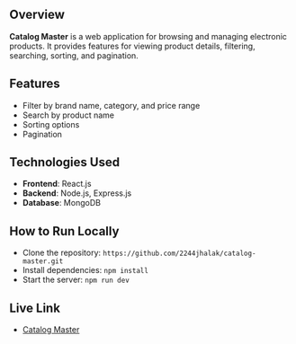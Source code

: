 ## Overview

**Catalog Master** is a web application for browsing and managing electronic products. It provides features for viewing product details, filtering, searching, sorting, and pagination.

## Features

- Filter by brand name, category, and price range
- Search by product name
- Sorting options
- Pagination

## Technologies Used

- **Frontend**: React.js
- **Backend**: Node.js, Express.js
- **Database**: MongoDB

## How to Run Locally
- Clone the repository: `https://github.com/2244jhalak/catalog-master.git`
- Install dependencies: `npm install`
- Start the server: `npm run dev`
  
## Live Link
- [Catalog Master](https://catalogmaster-20865.web.app/)

